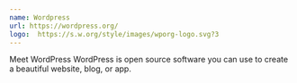 ```yaml
---
name: Wordpress
url: https://wordpress.org/
logo:  https://s.w.org/style/images/wporg-logo.svg?3
---
```

Meet WordPress
WordPress is open source software you can use to create a beautiful website, blog, or app.